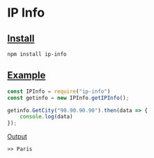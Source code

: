 # IP Info

## <ins>Install

   `npm install ip-info`

## <ins>Example

```js
const IPInfo = require("ip-info")
const getinfo = new IPInfo.getIPInfo();

getinfo.GetCity("90.90.90.90").then(data => {
    console.log(data)
});
```

<ins>Output
```
>> Paris
```

